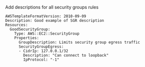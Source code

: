 
Add descriptions for all security groups rules

```yaml---
AWSTemplateFormatVersion: 2010-09-09
Description: Good example of SGR description
Resources:
  GoodSecurityGroup:
    Type: AWS::EC2::SecurityGroup
    Properties:
      GroupDescription: Limits security group egress traffic
      SecurityGroupEgress:
      - CidrIp: 127.0.0.1/32
        Description: "Can connect to loopback"
        IpProtocol: "-1"

```


